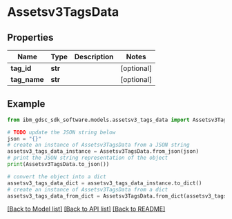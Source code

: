# Assetsv3TagsData


## Properties

Name | Type | Description | Notes
------------ | ------------- | ------------- | -------------
**tag_id** | **str** |  | [optional] 
**tag_name** | **str** |  | [optional] 

## Example

```python
from ibm_gdsc_sdk_software.models.assetsv3_tags_data import Assetsv3TagsData

# TODO update the JSON string below
json = "{}"
# create an instance of Assetsv3TagsData from a JSON string
assetsv3_tags_data_instance = Assetsv3TagsData.from_json(json)
# print the JSON string representation of the object
print(Assetsv3TagsData.to_json())

# convert the object into a dict
assetsv3_tags_data_dict = assetsv3_tags_data_instance.to_dict()
# create an instance of Assetsv3TagsData from a dict
assetsv3_tags_data_from_dict = Assetsv3TagsData.from_dict(assetsv3_tags_data_dict)
```
[[Back to Model list]](../README.md#documentation-for-models) [[Back to API list]](../README.md#documentation-for-api-endpoints) [[Back to README]](../README.md)


